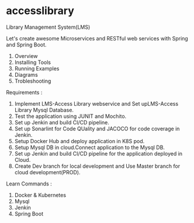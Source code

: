 # accesslibrary
Library Management System(LMS)

Let's create awesome Microservices and RESTful web services with Spring and Spring Boot.

1. Overview
2. Installing Tools
3. Running Examples
4. Diagrams
5. Trobleshooting

Requirements : 
1. Implement LMS-Access Library webservice and Set upLMS-Access Library Mysql Database.
2. Test the application using JUNIT and Mochito.
3. Set up Jenkin and build CI/CD pipeline.
4. Set up Sonarlint for Code QUality and JACOCO for code coverage in Jenkin.
6. Setup Docker Hub and deploy application in K8S pod.
7. Setup Mysql DB in cloud.Connect application to the Mysql DB.
8. Set up Jenkin and build CI/CD pipeline for the application deployed in Cloud.
9. Create Dev branch for local development and Use Master branch for cloud development(PROD).

Learn Commands : 
1. Docker & Kubernetes
2. Mysql
3. Jenkin
4. Spring Boot
